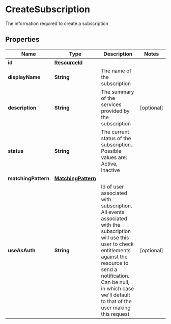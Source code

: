 

# CreateSubscription

The information required to create a subscription

## Properties

| Name | Type | Description | Notes |
|------------ | ------------- | ------------- | -------------|
|**id** | [**ResourceId**](ResourceId.md) |  |  |
|**displayName** | **String** | The name of the subscription |  |
|**description** | **String** | The summary of the services provided by the subscription |  [optional] |
|**status** | **String** | The current status of the subscription. Possible values are: Active, Inactive |  |
|**matchingPattern** | [**MatchingPattern**](MatchingPattern.md) |  |  |
|**useAsAuth** | **String** | Id of user associated with subscription. All events associated with   the subscription will use this user to check entitlements against   the resource to send a notification. Can be null, in which case   we&#39;ll default to that of the user making this request |  [optional] |



